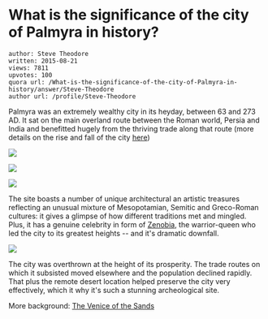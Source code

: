 # What is the significance of the city of Palmyra in history?

	author: Steve Theodore
	written: 2015-08-21
	views: 7811
	upvotes: 100
	quora url: /What-is-the-significance-of-the-city-of-Palmyra-in-history/answer/Steve-Theodore
	author url: /profile/Steve-Theodore


Palmyra was an extremely wealthy city in its heyday, between 63 and 273 AD. It sat on the main overland route between the Roman world, Persia and India and benefitted hugely from the thriving trade along that route (more details on the rise and fall of the city [here](https://www.quora.com/Why-did-the-Romans-attack-Palmyra))



![](https://qph.fs.quoracdn.net/main-qimg-7c4786abd4bf4c03c17efcf5814bb9c5-c)




![](https://qph.fs.quoracdn.net/main-qimg-964137768a7022b0e2daddd673b8b97e-c)

![](https://qph.fs.quoracdn.net/main-qimg-61c7abd93d16e7a98778d28f72e41681-c)


 The site boasts a number of unique architectural an artistic treasures reflecting an unusual mixture of Mesopotamian, Semitic and Greco-Roman cultures: it gives a glimpse of how different traditions met and mingled. Plus, it has a genuine celebrity in form of [Zenobia](http://www.ancient.eu/zenobia/), the warrior-queen who led the city to its greatest heights -- and it's dramatic downfall.



![](https://qph.fs.quoracdn.net/main-qimg-12515c91247a54d479797cf6f86c4d6c-c)



The city was overthrown at the height of its prosperity. The trade routes on which it subsisted moved elsewhere and the population declined rapidly. That plus the remote desert location helped preserve the city very effectively, which it why it's such a stunning archeological site.

More background: [The Venice of the Sands](http://www.nybooks.com/blogs/nyrblog/2015/may/25/palmyra-isis-arab-tragedy/)

